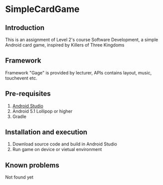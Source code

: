 # SimpleCardGame
## Introduction
This is an assignment of Level 2's course Software Development, a simple Android card game, inspired by Killers of Three Kingdoms

## Framework
Framework "Gage" is provided by lecturer, APIs contains layout, music, touchevent etc.

## Pre-requisites
1. [Android Studio](https://developer.android.com/studio/?gclid=Cj0KCQjwhtT1BRCiARIsAGlY51KYA0LZPlh0awjh2vRh7Z_wenDXukAL1RNm33Vf6JKUUw7evQbICaAaAsNyEALw_wcB&gclsrc=aw.ds)
2. Android 5.1 Lollipop or higher
3. Gradle

## Installation and execution
1. Download source code and build in Android Studio
2. Run game on device or vietual environment

## Known problems
Not found yet

